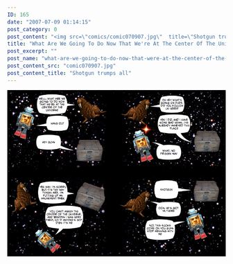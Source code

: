 ```yaml
---
ID: 165
date: "2007-07-09 01:14:15"
post_category: 0
post_content: "<img src=\"comics/comic070907.jpg\"  title=\"Shotgun trumps all\" />"
title: "What Are We Going To Do Now That We're At The Center Of The Universe"
post_excerpt: ""
post_name: "what-are-we-going-to-do-now-that-were-at-the-center-of-the-universe"
post_content_src: "comic070907.jpg"
post_content_title: "Shotgun trumps all"
---
```



[![Shotgun trumps all](/comics-hi-res/comic070907.jpg)](/comics-hi-res/comic070907.jpg "Shotgun trumps all")
